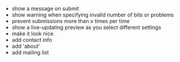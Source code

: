 - show a message on submit
- show warning when specifying invalid number of bits or problems
- prevent submissions more than x times per time
- show a live-updating preview as you select different settings
- make it look nice
- add contact info
- add 'about'
- add mailing list
